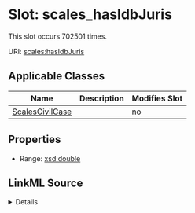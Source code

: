 

# Slot: scales_hasIdbJuris




This slot occurs 702501 times.


URI: [scales:hasIdbJuris](http://schemas.scales-okn.org/rdf/scales#hasIdbJuris)



<!-- no inheritance hierarchy -->





## Applicable Classes

| Name | Description | Modifies Slot |
| --- | --- | --- |
| [ScalesCivilCase](../classes/ScalesCivilCase.md) |  |  no  |







## Properties

* Range: [xsd:double](http://www.w3.org/2001/XMLSchema#double)







## LinkML Source

<details>

```yaml
name: scales_hasIdbJuris
from_schema: okns:scales-kg
rank: 1000
slot_uri: scales:hasIdbJuris
alias: scales_hasIdbJuris
domain_of:
- scales_CivilCase
range: double

```
</details>